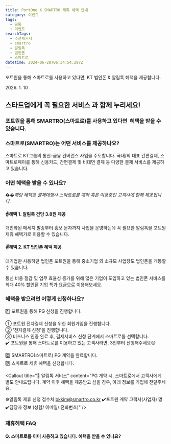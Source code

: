 ```yaml
---
title: PortOne X SMARTRO 제휴 혜택 안내
category: 이벤트
tags:
  - 공통
  - 이벤트
searchTags:
  - 추천패키지
  - smartro
  - 알림톡
  - 법인폰
  - 스마트로
datetime: 2024-06-28T06:34:54.297Z
---
```




포트원을 통해 스마트로를 사용하고 있다면, KT 법인폰 & 알림톡 혜택을 제공합니다.

2026\. 1. 10

스타트업에게 꼭 필요한 서비스 <Highlight text="포트원" />과 함께 누리세요!
---------------------------------------------------

### 포트원을 통해 SMARTRO(스마트로)를 사용하고 있다면 <Highlight text="KT 법인폰 & 알림톡" /> 혜택을 받을 수 있습니다.

### **스마트로(SMARTRO)는 어떤 서비스를 제공하나요?**

스마트로 KT그룹의 통신-금융 컨버런스 사업을 주도합니다.
국내/외 대표 간편결제, 스마트로페이를 통해 신용카드, 간편결제 및 비대면 결제 등 다양한 결제 서비스를 제공하고 있습니다.

### **어떤 혜택을 받을 수 있나요?**

�&#xDCCC;_&#xD574;당 혜택은 결제대행사 스마트로를 계약 혹은 이용중인 고객사에 한해 제공됩니다._

#### ☝️**혜택 1. 알림톡 건당 3.8원 제공**

개인화된 메세지 발송부터 홍보 문자까지 사업을 운영하는데 꼭 필요한 알림톡을 포트원 제휴 혜택가로 이용할 수 있습니다.

#### ✌️**혜택 2. KT 법인폰 혜택 제공**

대기업만 사용하던 법인폰 포트원을 통해 중소기업 외 소규모 사업장도 법인폰을 개통할 수 있습니다.

통신 비용 절감 및 업무 효율성 증가를 위해 많은 기업이 도입하고 있는 법인폰 서비스를 최대 40% 할인된 기업 특가 요금으로 이용해보세요.

<Callout title="👀 법인폰을 쓰면 어떤 점이 좋을까요?" content="✅ 법인/사용자 모두 통신 비용 절감 효과
✅ 업무/개인 전용폰 분리로 업무 효율 제고와 워라밸 보장
✅ 직원 퇴사/인사 이동 시, 법인폰 인수인계를 통한 업무 연속성 보장
✅ 업무용 APP 법인폰 설치로 회사 정보 보안 유지 가능
✅ 법인폰 수/발신 시 V컬러링, 발신정보알림 부가서비스를 통해 기업 홍보 기능 추가" />

<Callout title="✨ 국내 유수기업들은 어떻게 사용하고 있을까요?" content="[물류기업] 쿠*풀필먼트
🗂️직원의 데이터 사용량/통화량 등 일괄 파악이 가능해 법인폰 전체 단말 컨트롤로 30%이상 비용 절감 효과
[판매기업] 테*라 코리아
📞 전화 응대가 많은 영업직군의 경우, 법인폰 지원으로 통신비 절감 효과
[물류기업] (주)롤*
😊휴무일 수신 전화 원천 차단을 통해 직원 워라밸 보호, 카카오톡 업무 메신저 분리로 사생활 침해 방지 효과" />

### **혜택을 받으려면 어떻게 신청하나요?**

1️⃣ 포트원을 통해 PG 신청을 진행합니다.

<Indent level="1">

① 포트원 전자결제 신청을 위한 회원가입을 진행합니다.\
② '전자결제 신청'을 진행합니다.\
③ 비즈니스 인증 완료 후, 결제서비스 신청 단계에서 스마트로를 선택합니다.\
✔️ 포트원을 통해 스마트로를 이용하고 있는 고객사라면, 3번부터 진행해주세요😊

</Indent>

2️⃣ SMARTRO(스마트로) PG 계약을 완료합니다.\
3️⃣ 스마트로 제휴 혜택을 신청합니다.

<Callout title="💌 알림톡 서비스" content="PG 계약 시, 스마트로에서 고객사에게 별도 안내드립니다.
계약 이후 혜택을 제공받고 싶을 경우, 아래 정보를 기입해 전달주세요.

⚙️알림톡 제휴 신청 접수처 bkkim@smartro.co.kr
✔️포트원 계약 고객사(사업자) 명
✔️담당자 정보 (성함/ 이메일/ 전화번호)" />

<Callout title="📞 법인폰 서비스 " content="포트원 고객을 위한 전용페이지(클릭↗️)를 통해 신청해주세요. 
⚙️법인폰 서비스 문의 02-2040-5151" />

### **제휴혜택 FAQ**

#### Q. 스마트로를 이미 사용하고 있습니다. 혜택을 받을 수 있나요?

<Callout content="네. 가능합니다.
포트원을 통해 스마트로를 이용하고 계신 모든 고객사를 대상으로 제공되는 혜택입니다!
3️⃣제휴신청 을 참고해 원하시는 제휴혜택을 신청해주세요!" />
